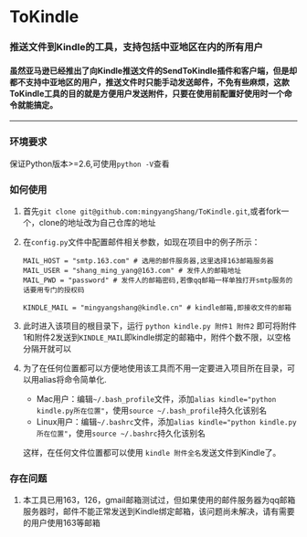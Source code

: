# ToKindle
### 推送文件到Kindle的工具，支持包括中亚地区在内的所有用户

#### 虽然亚马逊已经推出了向Kindle推送文件的SendToKindle插件和客户端，但是却都不支持中亚地区的用户，推送文件时只能手动发送邮件，不免有些麻烦，这款ToKindle工具的目的就是方便用户发送附件，只要在使用前配置好使用时一个命令就能搞定。
___

### 环境要求

保证Python版本>=2.6,可使用`python -V`查看

### 如何使用

1. 首先`git clone git@github.com:mingyangShang/ToKindle.git`,或者fork一个，clone的地址改为自己仓库的地址
2. 在`config.py`文件中配置邮件相关参数，如现在项目中的例子所示：

	```
	MAIL_HOST = "smtp.163.com" # 选用的邮件服务器,这里选择163邮箱服务器
	MAIL_USER = "shang_ming_yang@163.com" # 发件人的邮箱地址
	MAIL_PWD = "password" # 发件人的邮箱密码,若像qq邮箱一样单独打开smtp服务的话要用专门的授权码

	KINDLE_MAIL = "mingyangshang@kindle.cn" # kindle邮箱,即接收文件的邮箱
	```
3. 此时进入该项目的根目录下，运行
	`python kindle.py 附件1 附件2`
	即可将附件1和附件2发送到`KINDLE_MAIL`即kindle绑定的邮箱中，附件个数不限，以空格分隔开就可以
4. 为了在任何位置都可以方便地使用该工具而不用一定要进入项目所在目录，可以用alias将命令简单化.
	- Mac用户：编辑`~/.bash_profile`文件，添加`alias kindle="python kindle.py所在位置"`，使用`source ~/.bash_profile`持久化该别名
	- Linux用户：编辑`~/.bashrc`文件，添加`alias kindle="python kindle.py所在位置"`，使用`source ~/.bashrc`持久化该别名

	这样，在任何文件位置都可以使用 `kindle 附件全名`发送文件到Kindle了。
	

### 存在问题

1. 本工具已用163，126，gmail邮箱测试过，但如果使用的邮件服务器为qq邮箱服务器时，邮件不能正常发送到Kindle绑定邮箱，该问题尚未解决，请有需要的用户使用163等邮箱
